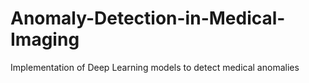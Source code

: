 # Anomaly-Detection-in-Medical-Imaging
Implementation of Deep Learning models to detect medical anomalies
